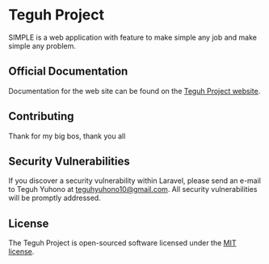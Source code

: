 # Teguh Project

SIMPLE is a web application with feature to make simple any job and make simple any problem.

## Official Documentation

Documentation for the web site can be found on the [Teguh Project website](http://teguh-project.tk).

## Contributing

Thank for my big bos, thank you all

## Security Vulnerabilities

If you discover a security vulnerability within Laravel, please send an e-mail to Teguh Yuhono at teguhyuhono10@gmail.com. All security vulnerabilities will be promptly addressed.

## License

The Teguh Project is open-sourced software licensed under the [MIT license](http://opensource.org/licenses/MIT).
